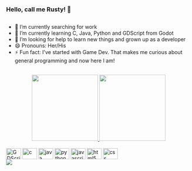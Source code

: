 ### Hello, call me Rusty! 👋
##
- 🔭 I’m currently searching for work
- 🌱 I’m currently learning C, Java, Python and GDScript from Godot
- 🤔 I’m looking for help to learn new things and grown up as a developer
- 😄 Pronouns: Her/His
- ⚡ Fun fact: I've started with Game Dev. That makes me curious about general programming and now here I am!
##
<div align="center">
  <a href="https://github.com/SoloRustyCoder">
  <img height="180em" src="https://github-readme-stats.vercel.app/api?username=SoloRustyCoder&show_icons=true&theme=chartreuse-dark&include_all_commits=true&count_private=true"></img>
  <img height="180em" src="https://github-readme-stats.vercel.app/api/top-langs/?username=SoloRustyCoder&layout=compact&langs_count=7&theme=chartreuse-dark"></img>
  </a>
</div>
<div style="display: inline_block"><br>
  <img align="center" alt="GDScript" height="30" width="40" src="https://cdn.jsdelivr.net/gh/devicons/devicon/icons/godot/godot-original.svg"/>
  <img align="center" alt="c" height="30" width="40" src="https://cdn.jsdelivr.net/gh/devicons/devicon/icons/c/c-original.svg"/>
  <img align="center" alt="java" height="30" width="40" src="https://cdn.jsdelivr.net/gh/devicons/devicon/icons/java/java-original.svg"/>
  <img align="center" alt="python" height="30" width="40" src="https://cdn.jsdelivr.net/gh/devicons/devicon/icons/python/python-original.svg"/>
  <img align="center" alt="javascript" height="30" width="40" src="https://cdn.jsdelivr.net/gh/devicons/devicon/icons/javascript/javascript-original.svg"/>
  <img align="center" alt="html5" height="30" width="40" src="https://cdn.jsdelivr.net/gh/devicons/devicon/icons/html5/html5-original.svg"/>
  <img align="center" alt="css" height="30" width="40" src="https://cdn.jsdelivr.net/gh/devicons/devicon/icons/css3/css3-original.svg"/>
</div>
<img align="center" src="https://github.com/SoloRustyCoder/SoloRustyCoder/blob/output/github-contribution-grid-snake.svg"/>
